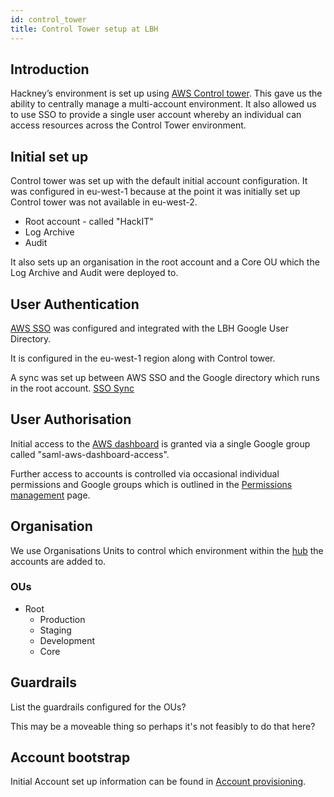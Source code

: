 ```yaml
---
id: control_tower
title: Control Tower setup at LBH
---
```

## Introduction

Hackney’s environment is set up using [AWS Control tower](https://aws.amazon.com/controltower/).  This gave us the ability to centrally manage a multi-account environment. It also allowed us to use SSO to provide a single user account whereby an individual can access resources across the Control Tower environment. 

## Initial set up

Control tower was set up with the default initial account configuration. It was configured in eu-west-1 because at the point it was initially set up Control tower was not available in eu-west-2.

- Root account - called "HackIT"
- Log Archive
- Audit

It also sets up an organisation in the root account and a Core OU which the Log Archive and Audit were deployed to.

## User Authentication

[AWS SSO](https://aws.amazon.com/single-sign-on/) was configured and integrated with the LBH Google User Directory.

It is configured in the eu-west-1 region along with Control tower.

A sync was set up between AWS SSO and the Google directory which runs in the root account. [SSO Sync](/sso_sync)

## User Authorisation

Initial access to the [AWS dashboard](https://hackney.awsapps.com/start#/) is granted via a single Google group called "saml-aws-dashboard-access".

Further access to accounts is controlled via occasional individual permissions and Google groups which is outlined in the [Permissions management](/permissions_management) page.

## Organisation

We use Organisations Units to control which environment within the [hub](/hub) the accounts are added to.

### OUs

- Root
    - Production
    - Staging
    - Development
    - Core

## Guardrails

List the guardrails configured for the OUs?

This may be a moveable thing so perhaps it's not feasibly to do that here?

## Account bootstrap

Initial Account set up information can be found in [Account provisioning](/account_provisioning).